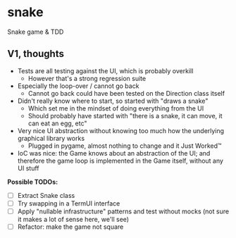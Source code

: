 # snake

Snake game &amp; TDD

## V1, thoughts

- Tests are all testing against the UI, which is probably overkill
  - However that's a strong regression suite
- Especially the loop-over / cannot go back
  - Cannot go back could have been tested on the Direction class itself
- Didn't really know where to start, so started with "draws a snake"
  - Which set me in the mindset of doing everything from the UI
  - Should probably have started with "there is a snake, it can move, it can eat an egg, etc"
- Very nice UI abstraction without knowing too much how the underlying graphical library works
  - Plugged in pygame, almost nothing to change and it Just Worked™
- IoC was nice: the Game knows about an abstraction of the UI; and therefore the game loop is implemented in the Game itself, without any UI stuff

**Possible TODOs:**

- [ ] Extract Snake class
- [ ] Try swapping in a TermUI interface
- [ ] Apply "nullable infrastructure" patterns and test without mocks (not sure it makes a lot of sense here, we'll see)
- [ ] Refactor: make the game not square
